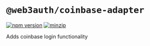 # `@web3auth/coinbase-adapter`

[![npm version](https://img.shields.io/npm/v/@web3auth/coinbase-adapter/latest.svg)](https://www.npmjs.com/package/@web3auth/coinbase-adapter/v/latest)
[![minzip](https://img.shields.io/bundlephobia/minzip/@web3auth/coinbase-adapter/latest.svg)](https://bundlephobia.com/result?p=@web3auth/coinbase-adapter@latest)

Adds coinbase login functionality

